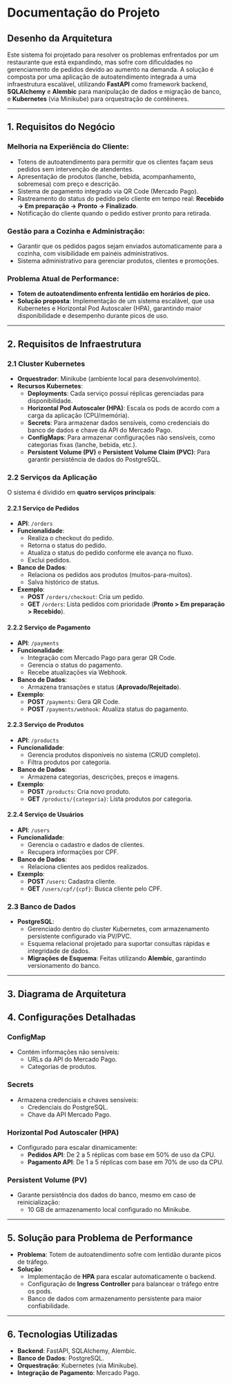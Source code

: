 # Documentação do Projeto

## Desenho da Arquitetura

Este sistema foi projetado para resolver os problemas enfrentados por um restaurante que está expandindo, mas sofre com dificuldades no gerenciamento de pedidos devido ao aumento na demanda. A solução é composta por uma aplicação de autoatendimento integrada a uma infraestrutura escalável, utilizando **FastAPI** como framework backend, **SQLAlchemy** e **Alembic** para manipulação de dados e migração de banco, e **Kubernetes** (via Minikube) para orquestração de contêineres.

---

## 1. Requisitos do Negócio

### Melhoria na Experiência do Cliente:
- Totens de autoatendimento para permitir que os clientes façam seus pedidos sem intervenção de atendentes.
- Apresentação de produtos (lanche, bebida, acompanhamento, sobremesa) com preço e descrição.
- Sistema de pagamento integrado via QR Code (Mercado Pago).
- Rastreamento do status do pedido pelo cliente em tempo real: **Recebido → Em preparação → Pronto → Finalizado**.
- Notificação do cliente quando o pedido estiver pronto para retirada.

### Gestão para a Cozinha e Administração:
- Garantir que os pedidos pagos sejam enviados automaticamente para a cozinha, com visibilidade em painéis administrativos.
- Sistema administrativo para gerenciar produtos, clientes e promoções.

### Problema Atual de Performance:
- **Totem de autoatendimento enfrenta lentidão em horários de pico.**
- **Solução proposta**: Implementação de um sistema escalável, que usa Kubernetes e Horizontal Pod Autoscaler (HPA), garantindo maior disponibilidade e desempenho durante picos de uso.

---

## 2. Requisitos de Infraestrutura

### 2.1 Cluster Kubernetes
- **Orquestrador**: Minikube (ambiente local para desenvolvimento).
- **Recursos Kubernetes**:
  - **Deployments**: Cada serviço possui réplicas gerenciadas para disponibilidade.
  - **Horizontal Pod Autoscaler (HPA)**: Escala os pods de acordo com a carga da aplicação (CPU/memória).
  - **Secrets**: Para armazenar dados sensíveis, como credenciais do banco de dados e chave da API do Mercado Pago.
  - **ConfigMaps**: Para armazenar configurações não sensíveis, como categorias fixas (lanche, bebida, etc.).
  - **Persistent Volume (PV)** e **Persistent Volume Claim (PVC)**: Para garantir persistência de dados do PostgreSQL.

### 2.2 Serviços da Aplicação
O sistema é dividido em **quatro serviços principais**:

#### **2.2.1 Serviço de Pedidos**
- **API**: `/orders`
- **Funcionalidade**:
  - Realiza o checkout do pedido.
  - Retorna o status do pedido.
  - Atualiza o status do pedido conforme ele avança no fluxo.
  - Exclui pedidos.
- **Banco de Dados**:
  - Relaciona os pedidos aos produtos (muitos-para-muitos).
  - Salva histórico de status.
- **Exemplo**:
  - **POST** `/orders/checkout`: Cria um pedido.
  - **GET** `/orders`: Lista pedidos com prioridade (**Pronto > Em preparação > Recebido**).

#### **2.2.2 Serviço de Pagamento**
- **API**: `/payments`
- **Funcionalidade**:
  - Integração com Mercado Pago para gerar QR Code.
  - Gerencia o status do pagamento.
  - Recebe atualizações via Webhook.
- **Banco de Dados**:
  - Armazena transações e status (**Aprovado/Rejeitado**).
- **Exemplo**:
  - **POST** `/payments`: Gera QR Code.
  - **POST** `/payments/webhook`: Atualiza status do pagamento.

#### **2.2.3 Serviço de Produtos**
- **API**: `/products`
- **Funcionalidade**:
  - Gerencia produtos disponíveis no sistema (CRUD completo).
  - Filtra produtos por categoria.
- **Banco de Dados**:
  - Armazena categorias, descrições, preços e imagens.
- **Exemplo**:
  - **POST** `/products`: Cria novo produto.
  - **GET** `/products/{categoria}`: Lista produtos por categoria.

#### **2.2.4 Serviço de Usuários**
- **API**: `/users`
- **Funcionalidade**:
  - Gerencia o cadastro e dados de clientes.
  - Recupera informações por CPF.
- **Banco de Dados**:
  - Relaciona clientes aos pedidos realizados.
- **Exemplo**:
  - **POST** `/users`: Cadastra cliente.
  - **GET** `/users/cpf/{cpf}`: Busca cliente pelo CPF.

### 2.3 Banco de Dados
- **PostgreSQL**:
  - Gerenciado dentro do cluster Kubernetes, com armazenamento persistente configurado via PV/PVC.
  - Esquema relacional projetado para suportar consultas rápidas e integridade de dados.
  - **Migrações de Esquema**: Feitas utilizando **Alembic**, garantindo versionamento do banco.

---

## 3. Diagrama de Arquitetura

## 4. Configurações Detalhadas

### **ConfigMap**
- Contém informações não sensíveis:
  - URLs da API do Mercado Pago.
  - Categorias de produtos.

### **Secrets**
- Armazena credenciais e chaves sensíveis:
  - Credenciais do PostgreSQL.
  - Chave da API Mercado Pago.

### **Horizontal Pod Autoscaler (HPA)**
- Configurado para escalar dinamicamente:
  - **Pedidos API**: De 2 a 5 réplicas com base em 50% de uso da CPU.
  - **Pagamento API**: De 1 a 5 réplicas com base em 70% de uso da CPU.

### **Persistent Volume (PV)**
- Garante persistência dos dados do banco, mesmo em caso de reinicialização:
  - 10 GB de armazenamento local configurado no Minikube.

---

## 5. Solução para Problema de Performance

- **Problema**: Totem de autoatendimento sofre com lentidão durante picos de tráfego.
- **Solução**:
  - Implementação de **HPA** para escalar automaticamente o backend.
  - Configuração de **Ingress Controller** para balancear o tráfego entre os pods.
  - Banco de dados com armazenamento persistente para maior confiabilidade.

---

## 6. Tecnologias Utilizadas

- **Backend**: FastAPI, SQLAlchemy, Alembic.
- **Banco de Dados**: PostgreSQL.
- **Orquestração**: Kubernetes (via Minikube).
- **Integração de Pagamento**: Mercado Pago.